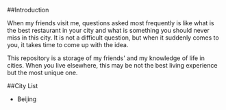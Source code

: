 ##Introduction

When my friends visit me, questions asked most frequently is like what is the best restaurant in your city and what is something you should never miss in this city. It is not a difficult question, but when it suddenly comes to you, it takes time to come up with the idea.

This repository is a storage of my friends' and my knowledge of life in cities. When you live elsewhere, this may be not the best living experience but the most unique one.

##City List

* Beijing